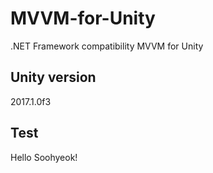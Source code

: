 # MVVM-for-Unity
.NET Framework compatibility MVVM for Unity

## Unity version
2017.1.0f3

## Test
Hello Soohyeok!
